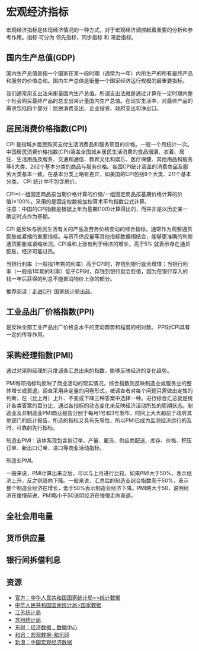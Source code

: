# 宏观经济指标
宏观经济指标是体现经济情况的一种方式，对于宏观经济调控起着重要的分析和参考作用。指标 可分为 领先指标，同步指标 和 滞后指标。

## 国内生产总值(GDP)
国内生产总值是指一个国家在某一段时期（通常为一年）内所生产的所有最终产品和服务的价值总和。国内生产总值是衡量一个国家经济运行规模的最重要指标。

我们通常用支出法来衡量国内生产总值。所谓支出法就是通过计算在一定时期内整个社会购买最终产品的总支出来计量国内生产总值。在现实生活中，对最终产品的需求包括四个部分：居民消费支出、企业投资、政府支出和净出口。

## 居民消费价格指数(CPI)
CPI 是指城乡居民购买支付生活消费品和服务项目的价格。一般一个月统计一次。中国居民消费价格指数(CPI)涵盖全国城乡居民生活消费的食品烟酒、衣着、居住、生活用品及服务、交通和通信、教育文化和娱乐、医疗保健、其他用品和服务等8大类、262个基本分类的商品与服务价格。各国CPI统计涵盖的消费商品及服务大类基本一致，在基本分类上略有差异，如美国的CPI包括8个大类、211个基本分类。 CPI 统计中不包含房价。

CPI=(一组固定商品按当期价格计算的价值/一组固定商品按基期价格计算的价值)×100%。采用的是固定权数按加权算术平均指数公式计算。  
注意：中国的CPI指数是根据上年为基期(100)计算得出的，而并非是以历史某一确定时点作为基期。

CPI 是反映与居民生活有关的产品及劳务价格变动的综合指标，通常作为观察通货膨胀或紧缩的重要指标。与货币供应量等其他指标数据相结合，能够更准确的判断通货膨胀或紧缩状况。CPI温和上涨有利于经济的增长，高于5% 就表示存在通货膨胀，经济可能过热。

当银行利率（一般指1年期的利率）高于CPI时，存钱到银行就会增值；当银行利率（一般指1年期的利率）低于CPI时，存钱到银行就会贬值，因为在银行存入的钱一年后获得的利息不能抵消物价上涨的部分。

推荐阅读：[走进CPI](http://www.stats.gov.cn/ztjc/tjzs/zjcpi/): 国家统计局出品。

## 工业品出厂价格指数(PPI)
是反映全部工业产品出厂价格总水平的变动趋势和程度的相对数。 PPI对CPI具有一定的传导作用。

## 采购经理指数(PMI)
通过对采购经理的月度调查汇总出来的指数，能够反映经济的变化趋势。

PMI每项指标均反映了商业活动的现实情况，综合指数则反映制造业或服务业的整体增长或衰退。调查采用非定量的问卷形式，被调查者对每个问题只需做出定性的判断，在（比上月）上升、不变或下降三种答案中选择一种。进行综合汇总就是统计各类答案的百分比，通过各指标的动态变化来反映经济活动所处的周期状态。制造业及非制造业PMI商业报告分别于每月1号和3号发布，时间上大大超前于政府其他部门的统计报告，所选的指标又具有先导性，所以PMI已成为监测经济运行的及时、可靠的先行指标。

制造业PMI：该体系现包含新订单、产量、雇员、供应商配送、库存、价格、积压订单、新出口订单、进口等商业活动指标。

制造业PMI。

一般来说，PMI计算出来之后，可以与上月进行比较。如果PMI大于50%，表示经济上升，反之则趋向下降。一般来说，汇总后的制造业综合指数高于50%，表示整个制造业经济在增长，低于50%表示制造业经济下降。PMI略大于50，说明经济在缓慢前进，PMI略小于50说明经济在慢慢走向衰退。

## 全社会用电量

## 货币供应量

## 银行间拆借利息

## 资源
* [官方：中华人民共和国国家统计局>>统计数据](http://www.stats.gov.cn/tjsj/)
* [中华人民共和国国家统计局>国家数据](http://data.stats.gov.cn/index.htm)
* [江苏统计局](http://tj.jiangsu.gov.cn/index.html)
* [苏州统计局](http://www.sztjj.gov.cn/)
* [东财：经济数据 _ 数据中心](http://data.eastmoney.com/center/macro.html)
* [和讯：宏观数据-和讯网](http://mac.hexun.com/)
* [新浪：中国宏观经济数据](http://finance.sina.com.cn/mac/)

